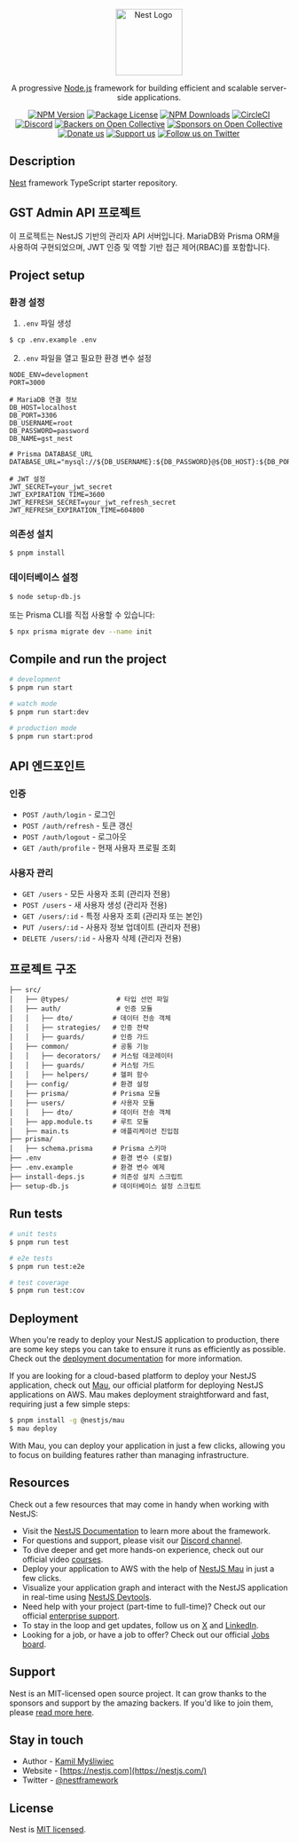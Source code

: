 <p align="center">
  <a href="http://nestjs.com/" target="blank"><img src="https://nestjs.com/img/logo-small.svg" width="120" alt="Nest Logo" /></a>
</p>

[circleci-image]: https://img.shields.io/circleci/build/github/nestjs/nest/master?token=abc123def456
[circleci-url]: https://circleci.com/gh/nestjs/nest

  <p align="center">A progressive <a href="http://nodejs.org" target="_blank">Node.js</a> framework for building efficient and scalable server-side applications.</p>
    <p align="center">
<a href="https://www.npmjs.com/~nestjscore" target="_blank"><img src="https://img.shields.io/npm/v/@nestjs/core.svg" alt="NPM Version" /></a>
<a href="https://www.npmjs.com/~nestjscore" target="_blank"><img src="https://img.shields.io/npm/l/@nestjs/core.svg" alt="Package License" /></a>
<a href="https://www.npmjs.com/~nestjscore" target="_blank"><img src="https://img.shields.io/npm/dm/@nestjs/common.svg" alt="NPM Downloads" /></a>
<a href="https://circleci.com/gh/nestjs/nest" target="_blank"><img src="https://img.shields.io/circleci/build/github/nestjs/nest/master" alt="CircleCI" /></a>
<a href="https://discord.gg/G7Qnnhy" target="_blank"><img src="https://img.shields.io/badge/discord-online-brightgreen.svg" alt="Discord"/></a>
<a href="https://opencollective.com/nest#backer" target="_blank"><img src="https://opencollective.com/nest/backers/badge.svg" alt="Backers on Open Collective" /></a>
<a href="https://opencollective.com/nest#sponsor" target="_blank"><img src="https://opencollective.com/nest/sponsors/badge.svg" alt="Sponsors on Open Collective" /></a>
  <a href="https://paypal.me/kamilmysliwiec" target="_blank"><img src="https://img.shields.io/badge/Donate-PayPal-ff3f59.svg" alt="Donate us"/></a>
    <a href="https://opencollective.com/nest#sponsor"  target="_blank"><img src="https://img.shields.io/badge/Support%20us-Open%20Collective-41B883.svg" alt="Support us"></a>
  <a href="https://twitter.com/nestframework" target="_blank"><img src="https://img.shields.io/twitter/follow/nestframework.svg?style=social&label=Follow" alt="Follow us on Twitter"></a>
</p>
  <!--[![Backers on Open Collective](https://opencollective.com/nest/backers/badge.svg)](https://opencollective.com/nest#backer)
  [![Sponsors on Open Collective](https://opencollective.com/nest/sponsors/badge.svg)](https://opencollective.com/nest#sponsor)-->

## Description

[Nest](https://github.com/nestjs/nest) framework TypeScript starter repository.

## GST Admin API 프로젝트

이 프로젝트는 NestJS 기반의 관리자 API 서버입니다. MariaDB와 Prisma ORM을 사용하여 구현되었으며, JWT 인증 및 역할 기반 접근 제어(RBAC)를 포함합니다.

## Project setup

### 환경 설정

1. `.env` 파일 생성
```bash
$ cp .env.example .env
```

2. `.env` 파일을 열고 필요한 환경 변수 설정
```
NODE_ENV=development
PORT=3000

# MariaDB 연결 정보
DB_HOST=localhost
DB_PORT=3306
DB_USERNAME=root
DB_PASSWORD=password
DB_NAME=gst_nest

# Prisma DATABASE_URL
DATABASE_URL="mysql://${DB_USERNAME}:${DB_PASSWORD}@${DB_HOST}:${DB_PORT}/${DB_NAME}"

# JWT 설정
JWT_SECRET=your_jwt_secret
JWT_EXPIRATION_TIME=3600
JWT_REFRESH_SECRET=your_jwt_refresh_secret
JWT_REFRESH_EXPIRATION_TIME=604800
```

### 의존성 설치

```bash
$ pnpm install
```

### 데이터베이스 설정

```bash
$ node setup-db.js
```

또는 Prisma CLI를 직접 사용할 수 있습니다:

```bash
$ npx prisma migrate dev --name init
```

## Compile and run the project

```bash
# development
$ pnpm run start

# watch mode
$ pnpm run start:dev

# production mode
$ pnpm run start:prod
```

## API 엔드포인트

### 인증
- `POST /auth/login` - 로그인
- `POST /auth/refresh` - 토큰 갱신
- `POST /auth/logout` - 로그아웃
- `GET /auth/profile` - 현재 사용자 프로필 조회

### 사용자 관리
- `GET /users` - 모든 사용자 조회 (관리자 전용)
- `POST /users` - 새 사용자 생성 (관리자 전용)
- `GET /users/:id` - 특정 사용자 조회 (관리자 또는 본인)
- `PUT /users/:id` - 사용자 정보 업데이트 (관리자 전용)
- `DELETE /users/:id` - 사용자 삭제 (관리자 전용)

## 프로젝트 구조

```
├── src/
│   ├── @types/            # 타입 선언 파일
│   ├── auth/              # 인증 모듈
│   │   ├── dto/          # 데이터 전송 객체
│   │   ├── strategies/   # 인증 전략
│   │   ├── guards/       # 인증 가드
│   ├── common/           # 공통 기능
│   │   ├── decorators/   # 커스텀 데코레이터
│   │   ├── guards/       # 커스텀 가드
│   │   ├── helpers/      # 헬퍼 함수
│   ├── config/           # 환경 설정
│   ├── prisma/           # Prisma 모듈
│   ├── users/            # 사용자 모듈
│   │   ├── dto/          # 데이터 전송 객체
│   ├── app.module.ts     # 루트 모듈
│   ├── main.ts           # 애플리케이션 진입점
├── prisma/
│   ├── schema.prisma     # Prisma 스키마
├── .env                  # 환경 변수 (로컬)
├── .env.example          # 환경 변수 예제
├── install-deps.js       # 의존성 설치 스크립트
├── setup-db.js           # 데이터베이스 설정 스크립트
```

## Run tests

```bash
# unit tests
$ pnpm run test

# e2e tests
$ pnpm run test:e2e

# test coverage
$ pnpm run test:cov
```

## Deployment

When you're ready to deploy your NestJS application to production, there are some key steps you can take to ensure it runs as efficiently as possible. Check out the [deployment documentation](https://docs.nestjs.com/deployment) for more information.

If you are looking for a cloud-based platform to deploy your NestJS application, check out [Mau](https://mau.nestjs.com), our official platform for deploying NestJS applications on AWS. Mau makes deployment straightforward and fast, requiring just a few simple steps:

```bash
$ pnpm install -g @nestjs/mau
$ mau deploy
```

With Mau, you can deploy your application in just a few clicks, allowing you to focus on building features rather than managing infrastructure.

## Resources

Check out a few resources that may come in handy when working with NestJS:

- Visit the [NestJS Documentation](https://docs.nestjs.com) to learn more about the framework.
- For questions and support, please visit our [Discord channel](https://discord.gg/G7Qnnhy).
- To dive deeper and get more hands-on experience, check out our official video [courses](https://courses.nestjs.com/).
- Deploy your application to AWS with the help of [NestJS Mau](https://mau.nestjs.com) in just a few clicks.
- Visualize your application graph and interact with the NestJS application in real-time using [NestJS Devtools](https://devtools.nestjs.com).
- Need help with your project (part-time to full-time)? Check out our official [enterprise support](https://enterprise.nestjs.com).
- To stay in the loop and get updates, follow us on [X](https://x.com/nestframework) and [LinkedIn](https://linkedin.com/company/nestjs).
- Looking for a job, or have a job to offer? Check out our official [Jobs board](https://jobs.nestjs.com).

## Support

Nest is an MIT-licensed open source project. It can grow thanks to the sponsors and support by the amazing backers. If you'd like to join them, please [read more here](https://docs.nestjs.com/support).

## Stay in touch

- Author - [Kamil Myśliwiec](https://twitter.com/kammysliwiec)
- Website - [https://nestjs.com](https://nestjs.com/)
- Twitter - [@nestframework](https://twitter.com/nestframework)

## License

Nest is [MIT licensed](https://github.com/nestjs/nest/blob/master/LICENSE).
